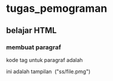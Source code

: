 # tugas_pemograman 
## belajar HTML

### membuat paragraf
<p> kode tag untuk paragraf adalah 
<p> ini adalah tampilan
<img> ("ss/file.pmg")
